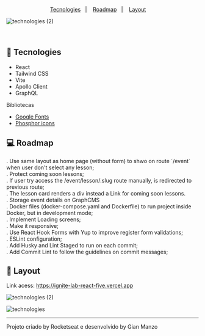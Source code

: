 <p align="center">
  <a href="#-tecnologies">Tecnologies</a>&nbsp;&nbsp;&nbsp;|&nbsp;&nbsp;&nbsp;
  <a href="#-roadmap">Roadmap</a>&nbsp;&nbsp;&nbsp;|&nbsp;&nbsp;&nbsp;
  <a href="#-layout">Layout</a>&nbsp;&nbsp;&nbsp;&nbsp;&nbsp;&nbsp;
</p>

![technologies (2)](https://user-images.githubusercontent.com/89868792/175950709-81cc9a34-709d-465c-a050-7f4ea6a50da7.gif)

<br>


## 🚀 Tecnologies

- React
- Tailwind CSS
- Vite
- Apollo Client
- GraphQL

Bibliotecas

- [Google Fonts](https://fonts.google.com/)
- [Phosphor icons](https://phosphoricons.com/)


## 💻 Roadmap

. Use same layout as home page (without form) to shwo on route ´/event` when user don't select any lesson;<br>
. Protect coming soon lessons;<br>
. If user try access the /event/lesson/:slug route manually, is redirected to previous route;<br>
. The lesson card renders a div instead a Link for coming soon lessons.<br>
. Storage event details on GraphCMS<br>
. Docker files (docker-compose.yaml and Dockerfile) to run project inside Docker, but in development mode;<br>
. Implement Loading screens;<br>
. Make it responsive;<br>
. Use React Hook Forms with Yup to improve register form validations;<br>
. ESLint configuration;<br>
. Add Husky and Lint Staged to run on each commit;<br>
. Add Commit Lint to follow the guidelines on commit messages;<br>

## 🔖 Layout

Link acess: https://ignite-lab-react-five.vercel.app

![technologies (2)](https://user-images.githubusercontent.com/89868792/175950709-81cc9a34-709d-465c-a050-7f4ea6a50da7.gif)


![technologies](https://user-images.githubusercontent.com/89868792/175952095-58215675-db37-48be-a1de-4073139551e0.jpg)


---

Projeto criado by Rocketseat e desenvolvido by Gian Manzo
